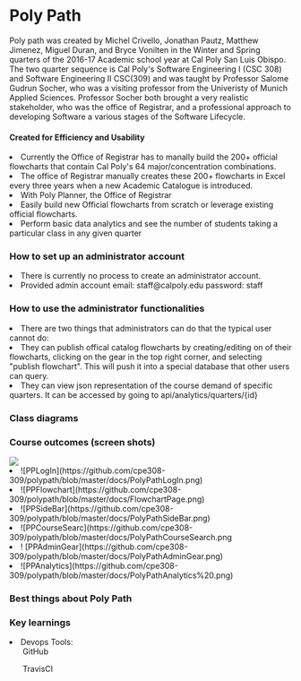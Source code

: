 <h1> Poly Path</h1>
<div>
  <p> 
    Poly path was created by Michel Crivello, Jonathan Pautz, Matthew Jimenez, Miguel Duran, and Bryce Vonilten in the Winter   and Spring quarters of the 2016-17 Academic school year at Cal Poly San Luis Obispo. The two quarter sequence is Cal Poly's   Software Engineering I (CSC 308) and Software Engineering II CSC(309) and was taught by Professor Salome Gudrun Socher, who   was a visiting professor from the Univeristy of Munich Applied Sciences. Professor Socher both brought a very realistic       stakeholder, who was the office of Registrar, and a professional approach to developing Software a various stages of the       Software Lifecycle.
  </p>
  
  <h4>Created for Efficiency and Usability</h4>
    <li>
      Currently the Office of Registrar has to manally build the 200+ official flowcharts that contain Cal Poly's 64                 major/concentration combinations. 
    </li>
    <li>
      The office of Registrar manually creates these 200+ flowcharts in Excel every three years when a new Academic Catalogue       is introduced.
    </li>
    <li> 
      With Poly Planner, the Office of Registrar
        <li>
          Easily build new Official flowcharts from scratch or leverage existing official flowcharts.
        </li>  
        <li>
         Perform basic data analytics and see the number of students taking a particular class in any given quarter
       </li>
    </li>  
</div>

<div>
  <h3> 
    <strong> How to set up an administrator account</strong>
  </h3>
  <li>
    There is currently no process to create an administrator account.
  </li>
  <li>
    Provided admin account email: staff@calpoly.edu password: staff
  </li>
</div>

<div>
  <h3> 
    <strong>How to use the administrator functionalities</strong>
  </h3>
    <li>
      There are two things that administrators can do that the typical user cannot do:
        <li>
          They can publish offical catalog flowcharts by creating/editing on of their flowcharts, clicking on the gear in the           top right corner, and selecting  "publish flowchart". This will push it into a special database that other users can           query.
        </li>
        <li>
          They can view json representation of the course demand of specific quarters. It can be accessed by going to                   api/analytics/quarters/{id} 
        </li>
   </li>
</div>    

<div>
  <h3> 
  <strong>Class diagrams</strong>
  </h3>
</div>  

<div>
  <h3> 
    <strong>Course outcomes (screen shots)</strong>
  </h3>
    <img src="https://github.com/cpe308-309/polypath/blob/master/docs/PolyPathLogIn.png">  
    <li>
      ![PPLogIn](https://github.com/cpe308-309/polypath/blob/master/docs/PolyPathLogIn.png)
    </li>
    <li>
      ![PPFlowchart](https://github.com/cpe308-309/polypath/blob/master/docs/FlowchartPage.png)
    </li>  
    <li>
      ![PPSideBar](https://github.com/cpe308-309/polypath/blob/master/docs/PolyPathSideBar.png)
    </li>
    <li>
      ![PPCourseSearc](https://github.com/cpe308-309/polypath/blob/master/docs/PolyPathCourseSearch.png
    </li>
    <li>!
      [PPAdminGear](https://github.com/cpe308-309/polypath/blob/master/docs/PolyPathAdminGear.png)
    </li>
    <li>
      ![PPAnalytics](https://github.com/cpe308-309/polypath/blob/master/docs/PolyPathAnalytics%20.png)
    </li>
</div>

<div>
  <h3> 
    <strong>Best things about Poly Path</strong> 
  </h3>
</div>

<div>
  <h3> 
    <strong>Key learnings</strong>
  </h3> 
  <P>
    <li>
      Devops Tools:
        <ol>
          GitHub
        </ol>
        <ol>
          TravisCI 
        </ol>
    </li>
  </p>
</div>  
